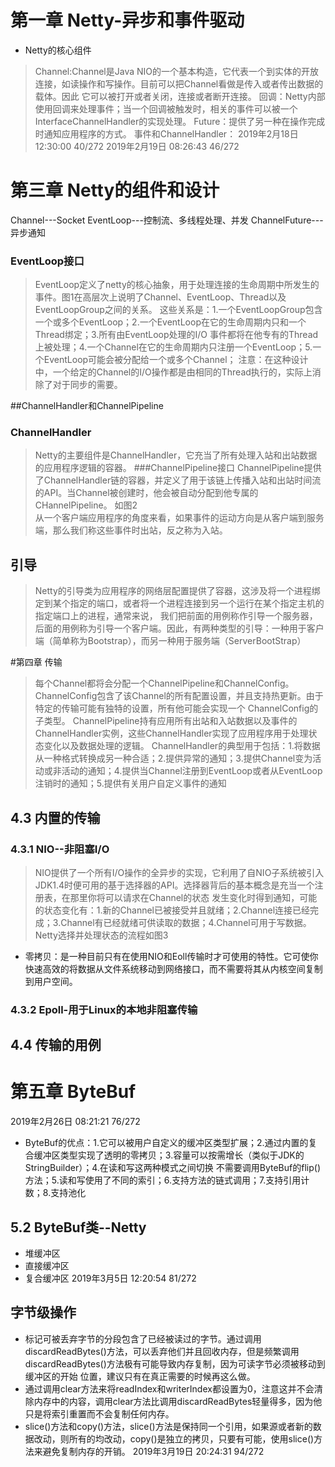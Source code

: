 # 第一章 Netty-异步和事件驱动
- Netty的核心组件
>Channel:Channel是Java NIO的一个基本构造，它代表一个到实体的开放连接，如读操作和写操作。目前可以把Channel看做是传入或者传出数据的载体。因此
它可以被打开或者关闭，连接或者断开连接。
>回调：Netty内部使用回调来处理事件；当一个回调被触发时，相关的事件可以被一个InterfaceChannelHandler的实现处理。
>Future：提供了另一种在操作完成时通知应用程序的方式。
>事件和ChannelHandler：
2019年2月18日 12:30:00 40/272
2019年2月19日 08:26:43 46/272
# 第三章 Netty的组件和设计
Channel---Socket
EventLoop---控制流、多线程处理、并发
ChannelFuture---异步通知
### EventLoop接口
>EventLoop定义了netty的核心抽象，用于处理连接的生命周期中所发生的事件。图1在高层次上说明了Channel、EventLoop、Thread以及EventLoopGroup之间的关系。
这些关系是：1.一个EventLoopGroup包含一个或多个EventLoop；2.一个EventLoop在它的生命周期内只和一个Thread绑定；3.所有由EventLoop处理的I/O
事件都将在他专有的Thread上被处理；4.一个Channel在它的生命周期内只注册一个EventLoop；5.一个EventLoop可能会被分配给一个或多个Channel；
注意：在这种设计中，一个给定的Channel的I/O操作都是由相同的Thread执行的，实际上消除了对于同步的需要。

##ChannelHandler和ChannelPipeline
### ChannelHandler
>Netty的主要组件是ChannelHandler，它充当了所有处理入站和出站数据的应用程序逻辑的容器。
###ChannelPipeline接口
>ChannelPipeline提供了ChannelHandler链的容器，并定义了用于该链上传播入站和出站时间流的API。当Channel被创建时，他会被自动分配到他专属的CHannelPipeline。 如图2   
>从一个客户端应用程序的角度来看，如果事件的运动方向是从客户端到服务端，那么我们称这些事件时出站，反之称为入站。
## 引导
>Netty的引导类为应用程序的网络层配置提供了容器，这涉及将一个进程绑定到某个指定的端口，或者将一个进程连接到另一个运行在某个指定主机的指定端口上的进程，通常来说，
我们把前面的用例称作引导一个服务器，后面的用例称为引导一个客户端。因此，有两种类型的引导：一种用于客户端（简单称为Bootstrap），而另一种用于服务端（ServerBootStrap）

#第四章 传输
>每个Channel都将会分配一个ChannelPipeline和ChannelConfig。ChannelConfig包含了该Channel的所有配置设置，并且支持热更新。由于特定的传输可能有独特的设置，所有他可能会实现一个
ChannelConfig的子类型。
ChannelPipeline持有应用所有出站和入站数据以及事件的ChannelHandler实例，这些ChannelHandler实现了应用程序用于处理状态变化以及数据处理的逻辑。
ChannelHandler的典型用于包括：1.将数据从一种格式转换成另一种合适；2.提供异常的通知；3.提供Channel变为活动或非活动的通知；4.提供当Channel注册到EventLoop或者从EventLoop
注销时的通知；5.提供有关用户自定义事件的通知

## 4.3 内置的传输
### 4.3.1 NIO--非阻塞I/O
>NIO提供了一个所有I/O操作的全异步的实现，它利用了自NIO子系统被引入JDK1.4时便可用的基于选择器的API。选择器背后的基本概念是充当一个注册表，在那里你将可以请求在Channel的状态
发生变化时得到通知，可能的状态变化有：1.新的Channel已被接受并且就绪；2.Channel连接已经完成；3.Channel有已经就绪可供读取的数据；4.Channel可用于写数据。
Netty选择并处理状态的流程如图3
- 零拷贝：是一种目前只有在使用NIO和Eoll传输时才可使用的特性。它可使你快速高效的将数据从文件系统移动到网络接口，而不需要将其从内核空间复制到用户空间。
### 4.3.2 Epoll-用于Linux的本地非阻塞传输
## 4.4 传输的用例

# 第五章 ByteBuf
2019年2月26日 08:21:21 76/272
- ByteBuf的优点：1.它可以被用户自定义的缓冲区类型扩展；2.通过内置的复合缓冲区类型实现了透明的零拷贝；3.容量可以按需增长（类似于JDK的StringBuilder）；4.在读和写这两种模式之间切换
不需要调用ByteBuf的flip()方法；5.读和写使用了不同的索引；6.支持方法的链式调用；7.支持引用计数；8.支持池化
## 5.2 ByteBuf类--Netty
- 堆缓冲区
- 直接缓冲区
- 复合缓冲区
2019年3月5日 12:20:54  81/272
## 字节级操作
- 标记可被丢弃字节的分段包含了已经被读过的字节。通过调用discardReadBytes()方法，可以丢弃他们并且回收内存，但是频繁调用discardReadBytes()方法极有可能导致内存复制，因为可读字节必须被移动到缓冲区的开始
位置，建议只有在真正需要的时候再这么做。
- 通过调用clear方法来将readIndex和writerIndex都设置为0，注意这并不会清除内存中的内容，调用clear方法比调用discardReadBytes轻量得多，因为他只是将索引重置而不会复制任何内存。
- slice()方法和copy()方法，slice()方法是保持同一个引用，如果源或者新的数据改动，则所有的均改动，copy()是独立的拷贝，只要有可能，使用slice()方法来避免复制内存的开销。
2019年3月19日 20:24:31 94/272
